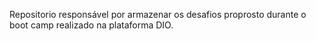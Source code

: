 Repositorio responsável por armazenar os desafios proprosto durante o boot camp realizado na plataforma DIO.
